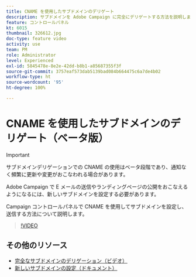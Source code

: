 ```yaml
---
title: CNAME を使用したサブドメインのデリゲート
description: サブドメインを Adobe Campaign に完全にデリゲートする方法を説明します。
feature: コントロールパネル
kt: 6015
thumbnail: 326612.jpg
doc-type: feature video
activity: use
team: PM
role: Administrator
level: Experienced
exl-id: 5845478e-8e2e-42dd-b8b1-a85687355f3f
source-git-commit: 3757eaf573dab5139bad084b664475c6a7de4b02
workflow-type: ht
source-wordcount: '95'
ht-degree: 100%

---
```


# CNAME を使用したサブドメインのデリゲート（ベータ版）

>[!IMPORTANT]
>
> サブドメインデリゲーションでの CNAME の使用はベータ段階であり、通知なく頻繁に更新や変更がおこなわれる場合があります。

Adobe Campaign で E メールの送信やランディングページの公開をおこなえるようになるには、新しいサブドメインを設定する必要があります。

Campaign コントロールパネルで CNAME を使用してサブドメインを設定し、送信する方法について説明します。

>[!VIDEO](https://video.tv.adobe.com/v/326612?quality=12)

## その他のリソース

* [完全なサブドメインのデリゲーション（ビデオ）](./subdomain-delegation.md)
* [新しいサブドメインの設定（ドキュメント）](https://experienceleague.adobe.com/docs/control-panel/using/subdomains-and-certificates/setting-up-new-subdomain.html?lang=ja)

